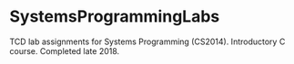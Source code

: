 # SystemsProgrammingLabs
TCD lab assignments for Systems Programming (CS2014). Introductory C course. Completed late 2018.
